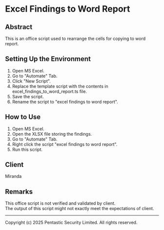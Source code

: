 # Excel Findings to Word Report

## Abstract
This is an office script used to rearrange the cells for copying to word report.  

## Setting Up the Environment
1. Open MS Excel.
2. Go to "Automate" Tab.
3. Click "New Script".
4. Replace the template script with the contents in excel_findings_to_word_report.ts file.
5. Save the script.
6. Rename the script to "excel findings to word report".

## How to Use
1. Open MS Excel.
2. Open the XLSX file storing the findings.
3. Go to "Automate" Tab.
4. Right click the script "excel findings to word report".
5. Run this script.

## Client
Miranda

## Remarks
This office script is not verified and validated by client.  
The output of this script might not exactly meet the expectations of client.  

---

Copyright (c) 2025 Pentastic Security Limited. All rights reserved.